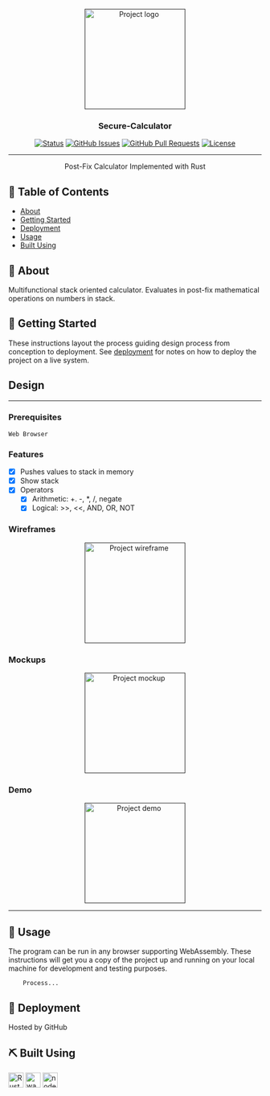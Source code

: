 <p align="center">
    <a href="" rel="noopener">
    <img width=200px height=200px src="https://i.imgur.com/ggKG1M9.png" alt="Project logo"></a>
</p>

<h3 align="center">Secure-Calculator</h3>

<div align="center">

  [![Status](https://img.shields.io/badge/status-active-success.svg)]() 
  [![GitHub Issues](https://img.shields.io/github/issues/courierofcode/Secure-Calculator.svg)](https://github.com/courierofcode/Secure-Calculator/issues)
  [![GitHub Pull Requests](https://img.shields.io/github/issues-pr/courierofcode/Secure-Calculator.svg)](https://github.com/courierofcode/Secure-Calculator/pulls)
  [![License](https://img.shields.io/badge/license-MIT-blue.svg)](/LICENSE)

</div>

---

<p align="center"> Post-Fix Calculator Implemented with Rust
    <br> 
</p>

## 📝 Table of Contents
- [About](#about)
- [Getting Started](#getting_started)
- [Deployment](#deployment)
- [Usage](#usage)
- [Built Using](#built_using)

## 🧐 About <a name = "about"></a>
Multifunctional stack oriented calculator. Evaluates in post-fix mathematical operations on numbers in stack.

## 🏁 Getting Started <a name = "getting_started"></a>
These instructions layout the process guiding design process from conception to deployment. See [deployment](#deployment) for notes on how to deploy the project on a live system.
## Design
---
### Prerequisites
```
Web Browser
```

### Features
- [x] Pushes values to stack in memory
- [x] Show stack
- [x] Operators
    - [x] Arithmetic: +. -, *, /, negate
    - [x] Logical: >>, <<, AND, OR, NOT

### Wireframes
<p align="center">
    <a href="" rel="noopener">
    <img width=200px height=200px src="" alt="Project wireframe"></a>
</p>

### Mockups
<p align="center">
    <a href="" rel="noopener">
    <img width=200px height=200px src="" alt="Project mockup"></a>
</p>

### Demo
<p align="center">
    <a href="" rel="noopener">
    <img width=200px height=200px src="" alt="Project demo"></a>
</p>

---

## 🎈 Usage <a name="usage"></a>
The program can be run in any browser supporting WebAssembly. These instructions will get you a copy of the project up and running on your local machine for development and testing purposes.

```
    Process...
```

## 🚀 Deployment <a name = "deployment"></a>
Hosted by GitHub

## ⛏️ Built Using <a name = "built_using"></a>
[<img src="https://upload.wikimedia.org/wikipedia/commons/d/d5/Rust_programming_language_black_logo.svg" width=30 height=30 alt="Rust">](https://www.rust-lang.org/)
[<img src="https://upload.wikimedia.org/wikipedia/commons/1/1f/WebAssembly_Logo.svg" width=30 height=30 alt="wasm">](https://webassembly.org/)
[<img src="https://upload.wikimedia.org/wikipedia/commons/d/d9/Node.js_logo.svg" width=30 height=30 alt="nodejs">](https://nodejs.org/en/)

